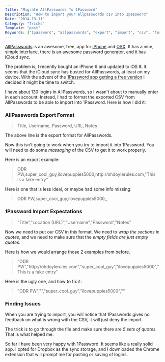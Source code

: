 ```yaml
---
Title: "Migrate AllPasswords To 1Password"
Description: "How to import your allpasswords csv into 1password"
Date: "2014-10-11"
Category: "Tricks"
Template: "post"
Keywords: ["1password", "allpasswords", "export", "import", "csv", "format", "osx"]
---
```


[AllPasswords](https://itunes.apple.com/ca/app/allpasswords-handy-personal/id588258846?mt=12) is an awesome, free, app for [iPhone](https://itunes.apple.com/ca/app/allpasswords/id578246311?mt=8) and [OSX](https://itunes.apple.com/ca/app/allpasswords-handy-personal/id588258846?mt=12). It has a nice, simple interface, there is an awesome password generator, and it has iCloud sync.

The problem is, I recently bought an iPhone 6 and updated to iOS 8. It seems that the iCloud sync has busted for AllPasswords, at least on my device. With the advent of the [1Password app getting a free version](http://bgr.com/2014/09/17/1password-for-ios-free-download/) I decided it might be time to switch.

I have about 130 logins in AllPasswords, so I wasn't about to manually enter in each account. Instead, I had to format the exported CSV from AllPasswords to be able to import into 1Password. Here is how I did it:

### AllPasswords Export Format

> Title, Username, Password, URL, Notes

The above line is the export format for AllPasswords.

Now this isn't going to work when you try to import it into 1Password. You will need to do some *massaging* of the CSV to get it to work properly.

Here is an export example:

> ODR PW,super_cool_guy,ilovepuppies5000,http\://ohdoylerules\.com,"This is a fake entry"

Here is one that is less ideal, or maybe had some info missing:

> ODR PW,super_cool_guy,ilovepuppies5000,,

### 1Password Import Expectations

> "Title","Location (URL)","Username","Password","Notes"

Now we need to put our CSV in this format. We need to *wrap the sections in quotes*, and we need to make sure that the *empty fields are just empty quotes*.

Here is how we would arrange those 2 examples from before.

> "ODR PW","http\://ohdoylerules\.com","super_cool_guy","ilovepuppies5000","This is a fake entry"

Here is the ugly one, and how to fix it:

> "ODR PW","","super_cool_guy","ilovepuppies5000",""

### Finding Issues

When you are trying to import, you will notice that 1Passwords gives no feedback on what is wrong with the CSV, it will just deny the import.

The trick is to go through the file and make sure there are *5 sets of quotes*. That is what helped me.

So far I have been very happy with 1Password. It seems like a really solid app. I opted for Dropbox as the sync storage, and I downloaded the Chrome extension that will prompt me for pasting or saving of logins.




